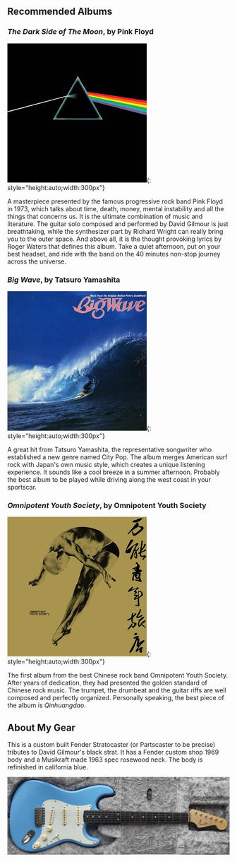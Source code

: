 ## Recommended Albums

### _The Dark Side of The Moon_, by Pink Floyd

![](./img/The_Dark_Side_of_the_Moon.jpg){: style="height:auto;width:300px"}

A masterpiece presented by the famous progressive rock band Pink Floyd in 1973, which talks about
time, death, money, mental instability and all the things that concerns us. It is the
ultimate combination of music and literature. The guitar solo composed and performed by David Gilmour
is just breathtaking, while the synthesizer part by Richard Wright can really bring you to the outer space. 
And above all, it is the thought provoking lyrics by Roger Waters that defines this album. 
Take a quiet afternoon, put on your best headset, and ride with the band on the 40 minutes non-stop
journey across the universe.

### _Big Wave_, by Tatsuro Yamashita

![](./img/BigWaveTS.jpg){: style="height:auto;width:300px"}

A great hit from Tatsuro Yamashita, the representative songwriter who established a new genre
named City Pop. The album merges American surf rock with Japan's own music style, which 
creates a unique listening experience. It sounds like a cool breeze in a summer afternoon.
Probably the best album to be played while driving along the west coast in your sportscar.

### _Omnipotent Youth Society_, by Omnipotent Youth Society

![](./img/S4614409.jpg){: style="height:auto;width:300px"}

The first album from the best Chinese rock band Omnipotent Youth Society. After years of dedication,
they had presented the golden standard of Chinese rock music. The trumpet, the drumbeat and the guitar
riffs are well composed and perfectly organized. Personally speaking, the best piece of the album is _Qinhuangdao_.

## About My Gear

This is a custom built Fender Stratocaster (or Partscaster to be precise) tributes to David Gilmour's black strat.
It has a Fender custom shop 1969 body and a Musikraft made 1963 spec rosewood neck. The body is refinished in
california blue.

![](./img/strat1.jpg)
